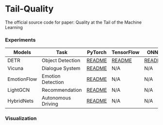 # Tail-Quality
The official source code for paper: Quality at the Tail of the Machine Learning

### Experiments

| Models      | Task               | PyTorch                                     | TensorFlow                              | ONNX                              |
| ------      | ----               | -------                                     | ----------                              | ----                              |
| DETR        | Object Detection   | [README](./Experiments/DETR/PyTorch)        | [README](./Experiments/DETR/TensorFlow) | [README](./Experiments/DETR/ONNX) |
| Vicuna      | Dialogue System    | [README](./Experiments/Vicuna/PyTorch)     | N/A                                     | N/A                               |
| EmotionFlow | Emotion Detection  | [README](./Experiments/EmotionFlow/PyTorch) | N/A                                     | N/A                               |
| LightGCN    | Recommendation     | [README](./Experiments/LightGCN/PyTorch)    | N/A                                     | N/A                               |
| HybridNets  | Autonomous Driving | [README](./Experiments/HybridNets/PyTorch)  | N/A                                     | N/A                               |

### Visualization
